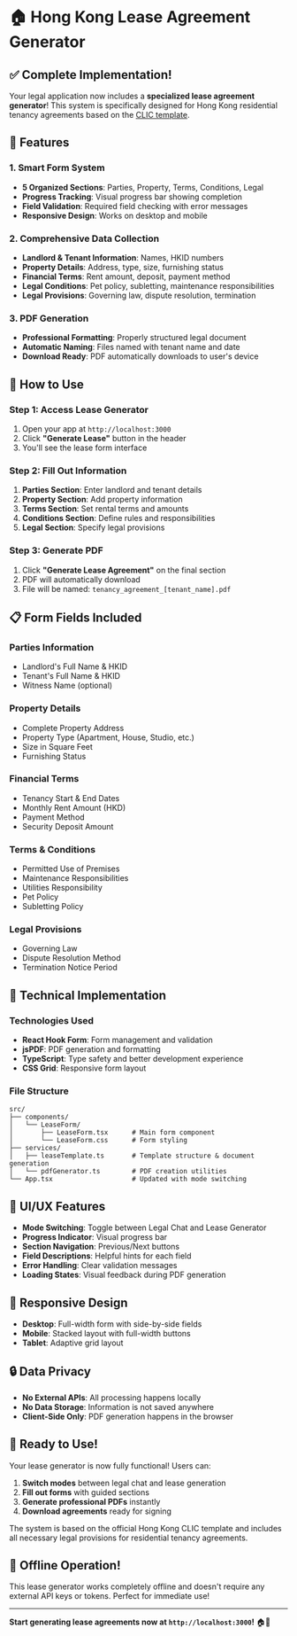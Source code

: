 # 🏠 Hong Kong Lease Agreement Generator

## ✅ **Complete Implementation!**

Your legal application now includes a **specialized lease agreement generator**! This system is specifically designed for Hong Kong residential tenancy agreements based on the [CLIC template](https://www.clic.org.hk/en/topics/DIY_Residential_Tenancy_Agreement/Template_tenancy_agreement).

## 🚀 **Features**

### **1. Smart Form System**
- **5 Organized Sections**: Parties, Property, Terms, Conditions, Legal
- **Progress Tracking**: Visual progress bar showing completion
- **Field Validation**: Required field checking with error messages
- **Responsive Design**: Works on desktop and mobile

### **2. Comprehensive Data Collection**
- **Landlord & Tenant Information**: Names, HKID numbers
- **Property Details**: Address, type, size, furnishing status
- **Financial Terms**: Rent amount, deposit, payment method
- **Legal Conditions**: Pet policy, subletting, maintenance responsibilities
- **Legal Provisions**: Governing law, dispute resolution, termination

### **3. PDF Generation**
- **Professional Formatting**: Properly structured legal document
- **Automatic Naming**: Files named with tenant name and date
- **Download Ready**: PDF automatically downloads to user's device

## 🎯 **How to Use**

### **Step 1: Access Lease Generator**
1. Open your app at `http://localhost:3000`
2. Click **"Generate Lease"** button in the header
3. You'll see the lease form interface

### **Step 2: Fill Out Information**
1. **Parties Section**: Enter landlord and tenant details
2. **Property Section**: Add property information
3. **Terms Section**: Set rental terms and amounts
4. **Conditions Section**: Define rules and responsibilities
5. **Legal Section**: Specify legal provisions

### **Step 3: Generate PDF**
1. Click **"Generate Lease Agreement"** on the final section
2. PDF will automatically download
3. File will be named: `tenancy_agreement_[tenant_name].pdf`

## 📋 **Form Fields Included**

### **Parties Information**
- Landlord's Full Name & HKID
- Tenant's Full Name & HKID
- Witness Name (optional)

### **Property Details**
- Complete Property Address
- Property Type (Apartment, House, Studio, etc.)
- Size in Square Feet
- Furnishing Status

### **Financial Terms**
- Tenancy Start & End Dates
- Monthly Rent Amount (HKD)
- Payment Method
- Security Deposit Amount

### **Terms & Conditions**
- Permitted Use of Premises
- Maintenance Responsibilities
- Utilities Responsibility
- Pet Policy
- Subletting Policy

### **Legal Provisions**
- Governing Law
- Dispute Resolution Method
- Termination Notice Period

## 🔧 **Technical Implementation**

### **Technologies Used**
- **React Hook Form**: Form management and validation
- **jsPDF**: PDF generation and formatting
- **TypeScript**: Type safety and better development experience
- **CSS Grid**: Responsive form layout

### **File Structure**
```
src/
├── components/
│   └── LeaseForm/
│       ├── LeaseForm.tsx      # Main form component
│       └── LeaseForm.css      # Form styling
├── services/
│   ├── leaseTemplate.ts       # Template structure & document generation
│   └── pdfGenerator.ts        # PDF creation utilities
└── App.tsx                    # Updated with mode switching
```

## 🎨 **UI/UX Features**

- **Mode Switching**: Toggle between Legal Chat and Lease Generator
- **Progress Indicator**: Visual progress bar
- **Section Navigation**: Previous/Next buttons
- **Field Descriptions**: Helpful hints for each field
- **Error Handling**: Clear validation messages
- **Loading States**: Visual feedback during PDF generation

## 📱 **Responsive Design**

- **Desktop**: Full-width form with side-by-side fields
- **Mobile**: Stacked layout with full-width buttons
- **Tablet**: Adaptive grid layout

## 🔒 **Data Privacy**

- **No External APIs**: All processing happens locally
- **No Data Storage**: Information is not saved anywhere
- **Client-Side Only**: PDF generation happens in the browser

## 🚀 **Ready to Use!**

Your lease generator is now fully functional! Users can:

1. **Switch modes** between legal chat and lease generation
2. **Fill out forms** with guided sections
3. **Generate professional PDFs** instantly
4. **Download agreements** ready for signing

The system is based on the official Hong Kong CLIC template and includes all necessary legal provisions for residential tenancy agreements.

## 🎉 **Offline Operation!**

This lease generator works completely offline and doesn't require any external API keys or tokens. Perfect for immediate use!

---

**Start generating lease agreements now at `http://localhost:3000`!** 🏠📄
